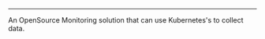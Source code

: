 ****

An OpenSource Monitoring solution that can use Kubernetes's [](CKAD%20Monitoring%20and%20Debugging.md#Metrics%20Server) to collect data.